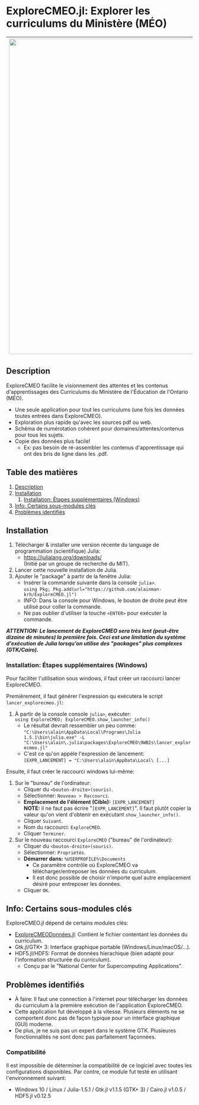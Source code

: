# ExploreCMEO.jl: Explorer les curriculums du Ministère (MÉO)

| <img src="https://raw.githubusercontent.com/alainman-krh/ExploreCMEODonnees.jl/master/images/ExploreCMEO_fleche.png" width="850"> |
| :---: |

<a name="Description"></a>
## Description

ExploreCMEO facilite le visionnement des attentes et les contenus d'apprentissages des Curriculums du Ministère de l'Éducation de l'Ontario (MÉO).
 - Une seule application pour tout les curriculums (une fois les données toutes entrées dans ExploreCMEO).
 - Exploration plus rapide qu'avec les sources pdf ou web.
 - Schéma de numérotation cohérent pour domaines/attentes/contenus pour tous les sujets.
 - Copie des données plus facile!
   - Ex: pas besoin de ré-assembler les contenus d'apprentissage qui ont des bris de ligne dans les .pdf.

## Table des matières
 1. [Description](#Description)
 1. [Installation](#Installation)
    1. [Installation: Étapes supplémentaires (Windows)](#InstallationWin)
 1. [Info: Certains sous-modules clés](#SousModules)
 1. [Problèmes identifiés](#Problemes)

<a name="Installation"></a>
## Installation
 1. Télécharger & installer une version récente du language de programmation (scientifique) Julia:
    - <https://julialang.org/downloads/></br>
(Initié par un groupe de recherche du MIT).
 1. Lancer cette nouvelle installation de Julia.
 1. Ajouter le "package" à partir de la fenêtre Julia:
    - Insérer la commande suivante dans la console `julia>`.</br>
`using Pkg; Pkg.add(url="https://github.com/alainman-krh/ExploreCMEO.jl")`
    - INFO: Dans la console pour Windows, le bouton de droite peut être utilisé pour coller la commande.
    - Ne pas oublier d'utiliser la touche `<ENTER>` pour exécuter la commande.

***ATTENTION: Le lancement de ExploreCMEO sera très lent (peut-être dizaine de minutes) la première fois. Ceci est une limitation du système d'exécution de Julia lorsqu'on utilise des "packages" plus complexes (GTK/Cairo).***

<a name="InstallationWin"></a>
### Installation: Étapes supplémentaires (Windows)
Pour faciliter l'utilisation sous windows, il faut créer un raccourci lancer ExploreCMEO.

Premièrement, il faut générer l'expression qu exécutera le script `lancer_explorecmeo.jl`:
 1. À partir de la console console `julia>`, exécuter:</br>
`using ExploreCMEO; ExploreCMEO.show_launcher_info()`
    - Le résultat devrait ressembler un peu comme:</br>
`"C:\Users\alain\AppData\Local\Programs\Julia 1.5.1\bin\julia.exe" -L "C:\Users\alain\.julia\packages\ExploreCMEO\9WB2s\lancer_explorecmeo.jl"`
    - C'est ce qu'on appèle l'expression de lancement:</br>
`[EXPR_LANCEMENT] = "C:\Users\alain\AppData\Local\ [...]`

Ensuite, il faut créer le raccourci windows lui-même:
 1. Sur le "bureau" de l'ordinateur:
    - Cliquer du `<bouton-droite>(souris)`.
    - Sélectionner: `Nouveau > Raccourci`.
    - **Emplacement de l'élément (Cible):** `[EXPR_LANCEMENT]`</br>
**NOTE:** il  ne faut pas écrire "`[EXPR_LANCEMENT]`". Il faut plutôt copier la valeur qu'on vient d'obtenir en exécutant `show_launcher_info()`.
    - Cliquer `Suivant`.
    - Nom du raccourci: `ExploreCMEO`.
    - Cliquer `Terminer`.
 1. Sur le nouveau raccourci `ExploreCMEO` ("bureau" de l'ordinateur):
    - Cliquer du `<bouton-droite>(souris)`.
    - Sélectionner: `Propriétés`.
    - **Démarrer dans:** `%USERPROFILE%\Documents`
      - Ce paramêtre contrôle où ExploreCMEO va télécharger/entreposer les données du curriculum.
      - Il est donc possible de choisir n'importe quel autre emplacement désiré pour entreposer les données.
    - Cliquer `OK`.

<a name="SousModules"></a>
## Info: Certains sous-modules clés
ExploreCMEO.jl dépend de certains modules clés:
 - [ExploreCMEODonnées.jl](https://github.com/alainman-krh/ExploreCMEODonnees.jl): Contient le fichier contentant les données du curriculum.
 - Gtk.jl/GTK+ 3: Interface graphique portable (Windows/Linux/macOS/...).
 - HDF5.jl/HDF5: Format de données hierachique (bien adapté pour l'information structurée du curriculum).
   - Conçu par le "National Center for Supercomputing Applications".

<a name="Problemes"></a>
## Problèmes identifiés
 - À faire: Il faut une connection à l'internet pour télécharger les données du curriculum à la première exécution de l'application ExploreCMEO.
 - Cette application fut développé à la vitesse. Plusieurs éléments ne se comportent donc pas de façon typique pour un interface graphique (GUI) moderne.
 - De plus, je ne suis pas un expert dans le système GTK. Plusieures fonctionnalités ne sont donc pas parfaitement façonnées.

### Compatibilité

Il est impossible de déterminer la compatibilité de ce logiciel avec toutes les configurations disponibles.  Par contre, ce module fut testé en utilisant l'environnement suivant:

- Windows 10 / Linux / Julia-1.5.1 / Gtk.jl v1.1.5 (GTK+ 3) / Cairo.jl v1.0.5 / HDF5.jl v0.12.5
